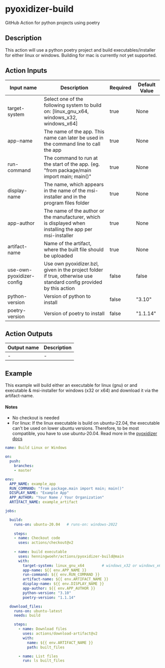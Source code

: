 # pyoxidizer-build
GitHub Action for python projects using poetry

## Description
This action will use a python poetry project and build executables/installer for either linux or windows.
Building for mac is currently not yet supported.

## Action Inputs
| Input name | Description | Required | Default Value |
| --- | --- | --- | --- |
| target-system | Select one of the following system to build on: [linux_gnu_x64, windows_x32, windows_x64] | true | None |
| app-name | The name of the app. This name can later be used in the command line to call the app | true | None |
| run-command | The command to run at the start of the app. (eg. \"from package/main import main; main()\" | true | None |
| display-name | The name, which appears in the name of the msi-installer and in the program files folder | true | None |
| app-author | The name of the author or the manufacturer, which is displayed when installing the app per msi-installer | true | None |
| artifact-name | Name of the artifact, where the built file should be uploaded | true | None |
| use-own-pyoxidizer-config | Use own pyoxidizer.bzl, given in the project folder if true, otherwise use standard config provided by this action | false | false |
| python-version | Version of python to install | false | "3.10" |
| poetry-version | Version of poetry to install | false | "1.1.14" |

## Action Outputs
| Output name | Description |
| --- | --- |
| - | - |
## Example
This example will build either an executable for linux (gnu) or and executable & msi-installer for windows (x32 or x64) and download it via the artifact-name.

#### Notes
- No checkout is needed
- For linux: If the linux executable is build on ubuntu-22.04, the executable can't be used on lower ubuntu versions. Therefore, to be most compatible, you have to use ubuntu-20.04. Read more in the [pyoxidizer docs](https://pyoxidizer.readthedocs.io/en/stable/pyoxidizer_distributing_linux.html#managing-binary-portability-on-linux)

```yml
name: Build Linux or Windows

on: 
  push:
    branches:
    - master

env:
  APP_NAME: example_app
  RUN_COMMAND: "from package.main import main; main()"
  DISPLAY_NAME: "Example App"
  APP_AUTHOR: "Your Name / Your Organization"
  ARTIFACT_NAME: example_artifact

jobs:

  build:
    runs-on: ubuntu-20.04   # runs-on: windows-2022
    
    steps:
    - name: Checkout code
      uses: actions/checkout@v2
    
    - name: build executable
      uses: henningwoehr/actions/pyoxidizer-build@main
      with:
        target-system: linux_gnu_x64        # windows_x32 or windows_x64
        app-name: ${{ env.APP_NAME }}
        run-command: ${{ env.RUN_COMMAND }}
        artifact-name: ${{ env.ARTIFACT_NAME }}
        display-name: ${{ env.DISPLAY_NAME }}
        app-author: ${{ env.APP_AUTHOR }}
        python-version: "3.10"
        poetry-version: "1.1.14"

  download_files:
    runs-on: ubuntu-latest
    needs: build

    steps:
      - name: Download files
        uses: actions/download-artifact@v2
        with:
          name: ${{ env.ARTIFACT_NAME }}
          path: built_files

      - name: List files
        run: ls built_files

```